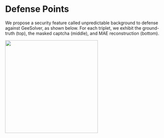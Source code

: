 # Defense Points

We propose a security feature called unpredictable background to defense against GeeSolver, as shown below.
For each triplet, we exhibit the ground-truth (top), the masked captcha (middle), and MAE reconstruction (bottom).


<img src="https://github.com/Anonymous-GeeSolver/GeeSolver/blob/main/DefensePoints/new_captcha.png" width="300px">
